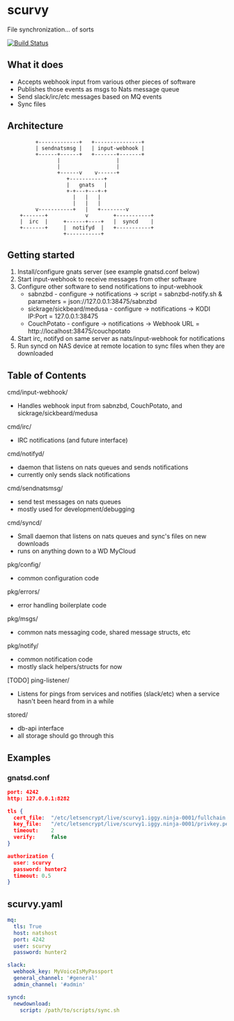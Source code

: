 # scurvy
File synchronization... of sorts

[![Build Status](https://travis-ci.org/iggy/scurvy.svg?branch=master)](https://travis-ci.org/iggy/scurvy)

## What it does
* Accepts webhook input from various other pieces of software
* Publishes those events as msgs to Nats message queue
* Send slack/irc/etc messages based on MQ events
* Sync files

## Architecture

             +-------------+   +---------------+
             | sendnatsmsg |   | input-webhook |
             +------+------+   +-------+-------+
                    |                  |
                    |                  |
                    +------v    v------+
                       +-----------+
                       |   gnats   |
                       +-+---+---+-+
                         |   |   |
                         |   |   |
             v-----------+   |   +--------v
        +-------+            v        +-----------+
        |  irc  |     +------+----+   |  syncd    |
        +-------+     |  notifyd  |   +-----------+
                      +-----------+

## Getting started

1. Install/configure gnats server (see example gnatsd.conf below)
1. Start input-webhook to receive messages from other software
1. Configure other software to send notifications to input-webhook
    * sabnzbd - configure -> notifications -> script = sabnzbd-notify.sh & parameters = json://127.0.0.1:38475/sabnzbd
    * sickrage/sickbeard/medusa - configure -> notifications -> KODI IP:Port = 127.0.0.1:38475
    * CouchPotato - configure -> notifications -> Webhook URL = http://localhost:38475/couchpotato
1. Start irc, notifyd on same server as nats/input-webhook for notifications
1. Run syncd on NAS device at remote location to sync files when they are downloaded

## Table of Contents
cmd/input-webhook/
* Handles webhook input from sabnzbd, CouchPotato, and sickrage/sickbeard/medusa

cmd/irc/
* IRC notifications (and future interface)

cmd/notifyd/
* daemon that listens on nats queues and sends notifications
* currently only sends slack notifications

cmd/sendnatsmsg/
* send test messages on nats queues
* mostly used for development/debugging

cmd/syncd/
* Small daemon that listens on nats queues and sync's files on new downloads
* runs on anything down to a WD MyCloud

pkg/config/
* common configuration code

pkg/errors/
* error handling boilerplate code

pkg/msgs/
* common nats messaging code, shared message structs, etc

pkg/notify/
* common notification code
* mostly slack helpers/structs for now

[TODO]
ping-listener/
* Listens for pings from services and notifies (slack/etc) when a service hasn't been heard from  in a while

stored/
* db-api interface
* all storage should go through this

## Examples

### gnatsd.conf

```json
port: 4242
http: 127.0.0.1:8282

tls {
  cert_file:  "/etc/letsencrypt/live/scurvy1.iggy.ninja-0001/fullchain.pem"
  key_file:   "/etc/letsencrypt/live/scurvy1.iggy.ninja-0001/privkey.pem"
  timeout:    2
  verify:     false
}

authorization {
  user: scurvy
  password: hunter2
  timeout: 0.5
}
```

## scurvy.yaml

```yaml
mq:
  tls: True
  host: natshost
  port: 4242
  user: scurvy
  password: hunter2

slack:
  webhook_key: MyVoiceIsMyPassport
  general_channel: '#general'
  admin_channel: '#admin'

syncd:
  newdownload:
    script: /path/to/scripts/sync.sh

```